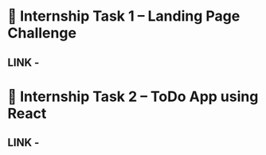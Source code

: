 
# 🚀 Internship Task 1 – Landing Page Challenge

## LINK - 



# 🚀 Internship Task 2 – ToDo App using React

## LINK - 
